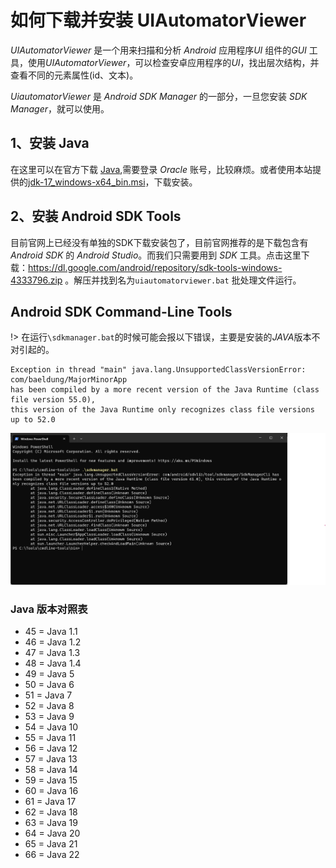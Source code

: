 # 如何下载并安装 UIAutomatorViewer 
*UIAutomatorViewer* 是一个用来扫描和分析 *Android* 应用程序*UI* 组件的*GUI* 工具，使用*UIAutomatorViewer*，可以检查安卓应用程序的*UI*，找出层次结构，并查看不同的元素属性(id、文本)。

*UiautomatorViewer* 是 *Android SDK Manager* 的一部分，一旦您安装 *SDK Manager*，就可以使用。

## 1、安装 Java

在这里可以在官方下载 [Java](https://www.oracle.com/java/technologies/downloads/#java17),需要登录 *Oracle* 账号，比较麻烦。或者使用本站提供的[jdk-17_windows-x64_bin.msi](https://bitbucket.org/winui-release/version/downloads/jdk-17_windows-x64_bin.msi)，下载安装。

## 2、安装 Android SDK Tools

目前官网上已经没有单独的SDK下载安装包了，目前官网推荐的是下载包含有 *Android SDK* 的 *Android Studio*。而我们只需要用到 *SDK* 工具。点击这里下载：https://dl.google.com/android/repository/sdk-tools-windows-4333796.zip 。解压并找到名为`uiautomatorviewer.bat` 批处理文件运行。


## Android SDK Command-Line Tools
!> 在运行`\sdkmanager.bat`的时候可能会报以下错误，主要是安装的*JAVA*版本不对引起的。


```
Exception in thread "main" java.lang.UnsupportedClassVersionError: com/baeldung/MajorMinorApp 
has been compiled by a more recent version of the Java Runtime (class file version 55.0), 
this version of the Java Runtime only recognizes class file versions up to 52.0

```

![exe](../images/02.png ':size=90%')

### Java 版本对照表
* 45 = Java 1.1
* 46 = Java 1.2
* 47 = Java 1.3
* 48 = Java 1.4
* 49 = Java 5
* 50 = Java 6
* 51 = Java 7
* 52 = Java 8
* 53 = Java 9
* 54 = Java 10
* 55 = Java 11
* 56 = Java 12
* 57 = Java 13
* 58 = Java 14
* 59 = Java 15
* 60 = Java 16
* 61 = Java 17
* 62 = Java 18
* 63 = Java 19
* 64 = Java 20
* 65 = Java 21
* 66 = Java 22